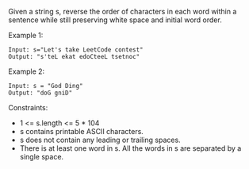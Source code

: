 Given a string s, reverse the order of characters in each word within a sentence while still preserving white space and initial word order.

Example 1:

```
Input: s="Let's take LeetCode contest"
Output: "s'teL ekat edoCteeL tsetnoc"
```

Example 2:

```
Input: s = "God Ding"
Output: "doG gniD"
```

Constraints:

-   1 <= s.length <= 5 \* 104
-   s contains printable ASCII characters.
-   s does not contain any leading or trailing spaces.
-   There is at least one word in s.
    All the words in s are separated by a single space.
